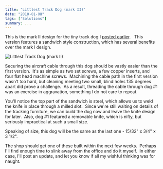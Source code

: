 ```yaml
---
title: "Littlest Track Dog (mark II)"
date: "2010-01-08"
tags: ["Solutions"]
summary: ...
---
```


This is the mark II design for the tiny track dog I [posted earlier](https://www.scenic-shop.com/wp/2009/12/littlest-dog-evar/).   This version features a sandwich style construction, which has several benefits over the mark I design.

![Littlest Track Dog (mark II)](../images/Dog-MarkII.jpg)

Securing the aircraft cable through this dog should be vastly easier than the first version.  It's as simple as two set screws, a few copper inserts, and four flat head machine screws.  Machining the cable path in the first version wasn't too hard, but cleaning meeting two small, blind holes 135 degrees apart did prove a challenge.  As a result, threading the cable through dog #1 was an exercise in aggravation, something I do not care to repeat.

You'll notice the top part of the sandwich is steel, which allows us to weld the knife in place through a milled slot.  Since we're still waiting on details of the tracking furniture, we can build the dog now and leave the knife design for later.  Also, dog #1 featured a removable knife, which is nifty, but seriously impractical at such a small size.

Speaking of size, this dog will be the same as the last one - 15/32" x 3/4" x 3 1/2".

The shop should get one of these built within the next few weeks.  Perhaps I'll find enough time to slink away from the office and do it myself.  In either case, I'll post an update, and let you know if all my wishful thinking was for naught.
